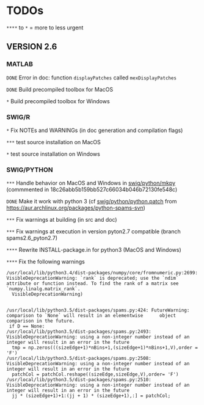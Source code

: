 # TODOs

`****` to `*` = more to less urgent

## VERSION 2.6

### MATLAB

`DONE` Error in doc: function `displayPatches` called `mexDisplayPatches`

`DONE` Build precompiled toolbox for MacOS

`*` Build precompiled toolbox for Windows

### SWIG/R

`*` Fix NOTEs and WARNINGs (in doc generation and compilation flags)

`***` test source installation on MacOS

`*` test source installation on Windows

### SWIG/PYTHON

`***` Handle behavior on MacOS and Windows in [swig/python/mkpy](swig/python/mkpy) (commmented in 18c26abb5b159bb527c66034b046b72130fe548c)

`DONE` Make it work with python 3 (cf [swig/python/python.patch](swig/python/python.patch) from https://aur.archlinux.org/packages/python-spams-svn)

`***` Fix warnings at building (in src and doc)

`***` Fix warnings at execution in version pyton2.7 compatible (branch spams2.6_pyton2.7)

`****` Rewrite INSTALL-package.in for python3 (MacOS and Windows)

`****` Fix the following warnings
```
/usr/local/lib/python3.4/dist-packages/numpy/core/fromnumeric.py:2699: VisibleDeprecationWarning: `rank` is deprecated; use the `ndim` attribute or function instead. To find the rank of a matrix see `numpy.linalg.matrix_rank`.
  VisibleDeprecationWarning)


/usr/local/lib/python3.5/dist-packages/spams.py:424: FutureWarning: comparison to `None` will result in an elementwise      object comparison in the future.
 if D == None:
/usr/local/lib/python3.5/dist-packages/spams.py:2493: VisibleDeprecationWarning: using a non-integer number instead of an integer will result in an error in the future
  tmp = np.zeros(((sizeEdge+1)*nBins+1,(sizeEdge+1)*nBins+1,V),order = 'F')
/usr/local/lib/python3.5/dist-packages/spams.py:2508: VisibleDeprecationWarning: using a non-integer number instead of an integer will result in an error in the future
  patchCol = patchCol.reshape((sizeEdge,sizeEdge,V),order= 'F')
/usr/local/lib/python3.5/dist-packages/spams.py:2510: VisibleDeprecationWarning: using a non-integer number instead of an integer will result in an error in the future
  jj * (sizeEdge+1)+1:(jj + 1) * (sizeEdge+1),:] = patchCol;
```
